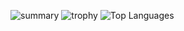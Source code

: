 <!--
**Amplil/Amplil** is a ✨ _special_ ✨ repository because its `README.md` (this file) appears on your GitHub profile.

Here are some ideas to get you started:

- 🔭 I’m currently working on ...
- 🌱 I’m currently learning ...
- 👯 I’m looking to collaborate on ...
- 🤔 I’m looking for help with ...
- 💬 Ask me about ...
- 📫 How to reach me: ...
- 😄 Pronouns: ...
- ⚡ Fun fact: ...
-->

<!-- ![Top Languages Card](https://github-readme-stats.vercel.app/api/top-langs/?username=Amplil) -->
<!-- 
![](https://github-profile-summary-cards.vercel.app/api/cards/profile-details?username=Amplil&theme=vue)
![Top Languages Card (Compact layout)](https://github-readme-stats.vercel.app/api/top-langs/?username=Amplil)
 -->
 
![summary](https://github-profile-summary-cards.vercel.app/api/cards/profile-details?username=Amplil&theme=vue)
![trophy](https://github-profile-trophy.vercel.app/?username=Amplil)
![Top Languages](https://github-readme-stats.vercel.app/api/top-langs/?username=Amplil&layout=compact&theme=buefy)
